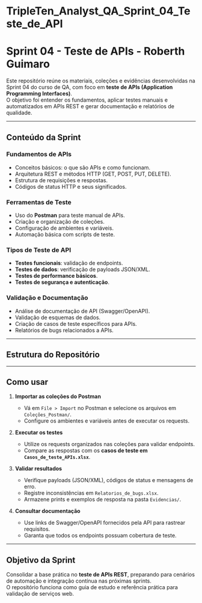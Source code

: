 # TripleTen_Analyst_QA_Sprint_04_Teste_de_API

# Sprint 04 - Teste de APIs - Roberth Guimaro

Este repositório reúne os materiais, coleções e evidências desenvolvidas na Sprint 04 do curso de QA, com foco em **teste de APIs (Application Programming Interfaces)**.  
O objetivo foi entender os fundamentos, aplicar testes manuais e automatizados em APIs REST e gerar documentação e relatórios de qualidade.

---

## Conteúdo da Sprint

### Fundamentos de APIs
- Conceitos básicos: o que são APIs e como funcionam.  
- Arquitetura REST e métodos HTTP (GET, POST, PUT, DELETE).  
- Estrutura de requisições e respostas.  
- Códigos de status HTTP e seus significados.  

### Ferramentas de Teste
- Uso do **Postman** para teste manual de APIs.  
- Criação e organização de coleções.  
- Configuração de ambientes e variáveis.  
- Automação básica com scripts de teste.  

### Tipos de Teste de API
- **Testes funcionais**: validação de endpoints.  
- **Testes de dados**: verificação de payloads JSON/XML.  
- **Testes de performance básicos**.  
- **Testes de segurança e autenticação**.  

### Validação e Documentação
- Análise de documentação de API (Swagger/OpenAPI).  
- Validação de esquemas de dados.  
- Criação de casos de teste específicos para APIs.  
- Relatórios de bugs relacionados a APIs.  

---

## Estrutura do Repositório

---

## Como usar

1. **Importar as coleções do Postman**  
   - Vá em `File > Import` no Postman e selecione os arquivos em `Coleções_Postman/`.  
   - Configure os ambientes e variáveis antes de executar os requests.  

2. **Executar os testes**  
   - Utilize os requests organizados nas coleções para validar endpoints.  
   - Compare as respostas com os **casos de teste em `Casos_de_teste_APIs.xlsx`**.  

3. **Validar resultados**  
   - Verifique payloads (JSON/XML), códigos de status e mensagens de erro.  
   - Registre inconsistências em `Relatorios_de_bugs.xlsx`.  
   - Armazene prints e exemplos de resposta na pasta `Evidencias/`.  

4. **Consultar documentação**  
   - Use links de Swagger/OpenAPI fornecidos pela API para rastrear requisitos.  
   - Garanta que todos os endpoints possuam cobertura de teste.  

---

## Objetivo da Sprint

Consolidar a base prática no **teste de APIs REST**, preparando para cenários de automação e integração contínua nas próximas sprints.  
O repositório funciona como guia de estudo e referência prática para validação de serviços web.  
